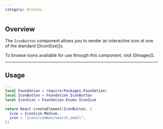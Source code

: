 ```yaml
---
category: Actions
---
```


## Overview

The `IconButton` component allows you to render an interactive icon at one of the standard [[IconSize]]s.

To browse icons available for use through this component, visit [[Images]].

---

## Usage

```lua
...
local Foundation = require(Packages.Foundation)
local IconButton = Foundation.IconButton
local IconSize = Foundation.Enums.IconSize
...
return React.createElement(IconButton, {
  size = IconSize.Medium,
  icon = "icons/common/search_small",
})
```
